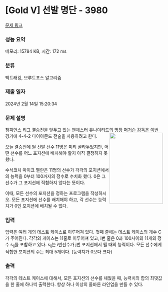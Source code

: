 # [Gold V] 선발 명단 - 3980 

[문제 링크](https://www.acmicpc.net/problem/3980) 

### 성능 요약

메모리: 15784 KB, 시간: 172 ms

### 분류

백트래킹, 브루트포스 알고리즘

### 제출 일자

2024년 2월 14일 15:20:34

### 문제 설명

<p>챔피언스 리그 결승전을 앞두고 있는 맨체스터 유나이티드의 명장 퍼거슨 감독은 이번 경기에 4-4-2 다이아몬드 전술을 사용하려고 한다.<img alt="" src="https://www.acmicpc.net/upload/images/442.png" style="width: 170px; height: 226px; float: right;"></p>

<p>오늘 결승전에 뛸 선발 선수 11명은 미리 골라두었지만, 어떤 선수를 어느 포지션에 배치해야 할지 아직 결정하지 못했다.</p>

<p>수석코치 마이크 펠란은 11명의 선수가 각각의 포지션에서의 능력을 0부터 100까지의 정수로 수치화 했다. 0은 그 선수가 그 포지션에 적합하지 않다는 뜻이다.</p>

<p>이때, 모든 선수의 포지션을 정하는 프로그램을 작성하시오. 모든 포지션에 선수를 배치해야 하고, 각 선수는 능력치가 0인 포지션에 배치될 수 없다.</p>

### 입력 

 <p>입력은 여러 개의 테스트 케이스로 이루어져 있다. 첫째 줄에는 테스트 케이스의 개수 C가 주어진다. 각각의 케이스는 11줄로 이루어져 있고, i번 줄은 0과 100사이의 11개의 정수 s<sub>ij</sub>를 포함하고 있다. s<sub>ij</sub>는 i번선수가 j번 포지션에서 뛸 때의 능력이다. 모든 선수에게 적합한 포지션의 수는 최대 5개이다. (능력치가 0보다 크다)</p>

### 출력 

 <p>각각의 테스트 케이스에 대해서, 모든 포지션의 선수를 채웠을 때, 능력치의 합의 최댓값을 한 줄에 하나씩 출력한다. 항상 하나 이상의 올바른 라인업을 만들 수 있다.</p>

